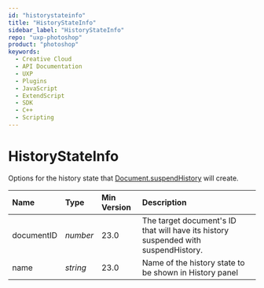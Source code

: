 ```yaml
---
id: "historystateinfo"
title: "HistoryStateInfo"
sidebar_label: "HistoryStateInfo"
repo: "uxp-photoshop"
product: "photoshop"
keywords:
  - Creative Cloud
  - API Documentation
  - UXP
  - Plugins
  - JavaScript
  - ExtendScript
  - SDK
  - C++
  - Scripting
---
```


# HistoryStateInfo

Options for the history state that [Document.suspendHistory](/ps_reference/classes/document/#suspendhistory) will create.

| Name | Type | Min Version | Description |
| :------ | :------ | :------ | :------ |
| documentID | *number* | 23.0 | The target document&#x27;s ID that will have its history suspended with suspendHistory. |
| name | *string* | 23.0 | Name of the history state to be shown in History panel |
